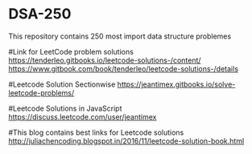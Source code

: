 # DSA-250
This repository contains 250 most import data structure problemes

#Link for LeetCode problem solutions
https://tenderleo.gitbooks.io/leetcode-solutions-/content/
https://www.gitbook.com/book/tenderleo/leetcode-solutions-/details

#Leetcode Solution Sectionwise
https://jeantimex.gitbooks.io/solve-leetcode-problems/

#Leetcode Solutions in JavaScript
https://discuss.leetcode.com/user/jeantimex

#This blog contains best links for Leetcode solutions
http://juliachencoding.blogspot.in/2016/11/leetcode-solution-book.html



